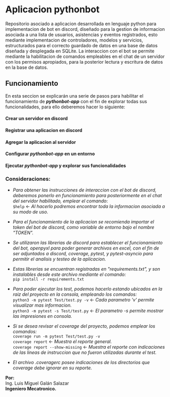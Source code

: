 # Aplicacion pythonbot
Repositorio asociado a aplicacion desarrollada en lenguaje python para implementacion de bot en discord, diseñado para la gestion de informacion asociada a una lista de usuarios, asistencias y eventos registrados, esto mediante implementacion de controladores, modelos y servicios, estructurados para el correcto guardado de datos en una base de datos diseñada y desplegada en SQLite. La interaccion con el bot se permite mediante la habilitacion de comandos empleables en el chat de un servidor con los permisos apropiados, para la posterior lectura y escritura de datos en la base de datos.

## Funcionamiento
En esta seccion se explicarán una serie de pasos para habilitar el funcionamiento de ___pythonbot-app___ con el fin de explorar todas sus funcionalidades, para ello deberemos hacer lo siguiente:
#### Crear un servidor en discord
#### Registrar una aplicacion en discord
#### Agregar la aplicacion al servidor
#### Configurar _pythonbot-app_ en un entorno
#### Ejecutar _pythonbot-app_ y explorar sus funcionalidades


### Consideraciones:

- _Para obtener las instrucciones de interaccion con el bot de discord, deberemos ponerlo en funcionamiento para posteriormente en el chat del servidor habilitado, emplear el comando_:<br />`$help` <- _Al hacerlo podremos encontrar toda la informacion asociada a su modo de uso._

- _Para el funcionamiento de la aplicacion se recomienda importar el token del bot de discord, como variable de entorno bajo el nombre "TOKEN"._

- _Se utilizaron las librerias de discord para establecer el funcionamiento del bot, openpyxl para poder generar archivos en excel, con el fin de ser adjuntados a discord, coverage, pytest, y pytest-asyncio para permitir el analisis y testeo de la aplicacion._

- _Estas librerias se encuentran registradas en "requirements.txt", y son instalables desde este archivo mediante el comando:_ <br /> `pip install -r requirements.txt`

- _Para poder ejecutar los test, podemos hacerlo estando ubicados en la raiz del proyecto en la consola, empleando los comandos:_ <br /> `python3 -m pytest Test/test.py -v` <- _Cada parametro 'v' permite visualizar mas informacion._ <br /> `python3 -m pytest -s Test/test.py` <- _El parametro -s permite mostrar las impresiones en consola._

- _Si se desea revisar el coverage del proyecto, podemos emplear los comandos:_ <br /> `coverage run -m pytest Test/test.py -v` <br /> `coverage report` <- _Muestra el reporte general._ <br /> `coverage report --show-missing` <- _Muestra el reporte con indicaciones de las lineas de instruccion que no fueron utilizadas durante el test._

- _El archivo .coveragerc posee indicaciones de los directorios que coverage debe ignorar en su reporte._

**Por:** <br />
Ing. Luis Miguel Galán Salazar <br />
**Ingeniero Mecatronico.**
